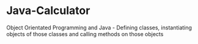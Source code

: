 # Java-Calculator
Object Orientated Programming and Java - Defining classes, instantiating objects of those classes and calling methods on those objects
